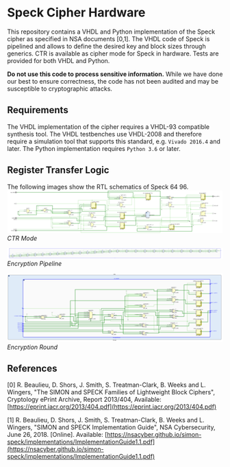 # Speck Cipher Hardware
This repository contains a VHDL and Python implementation of the Speck cipher as specified in NSA documents [0,1]. The VHDL code of Speck is pipelined and allows to define the desired key and block sizes through generics. CTR is available as cipher mode for Speck in hardware. Tests are provided for both VHDL and Python. 

**Do not use this code to process sensitive information.** While we have done our best to ensure correctness, the code has not been audited and may be susceptible to cryptographic attacks.

## Requirements
The VHDL implementation of the cipher requires a VHDL-93 compatible synthesis tool. The VHDL testbenches use VHDL-2008 and therefore require a simulation tool that supports this standard, e.g. `Vivado 2016.4` and later. The Python implementation requires `Python 3.6` or later.

## Register Transfer Logic
The following images show the RTL schematics of Speck 64 96.
![CTR Mode](./imgs/ctr_rtl_schematic.svg)
*CTR Mode*

![Encryption Pipeline](./imgs/encryption_pipeline_rtl_schematic.svg)
*Encryption Pipeline*

![Encryption Round](./imgs/encryption_round_rtl_schematic.svg)
*Encryption Round*

## References
[0] R. Beaulieu, D. Shors, J. Smith, S. Treatman-Clark, B. Weeks and L. Wingers, "The SIMON and SPECK Families of Lightweight Block Ciphers", Cryptology ePrint Archive, Report 2013/404, Available: [https://eprint.iacr.org/2013/404.pdf](https://eprint.iacr.org/2013/404.pdf)

[1] R. Beaulieu, D. Shors, J. Smith, S. Treatman-Clark, B. Weeks and L. Wingers, "SIMON and SPECK Implementation Guide", NSA Cybersecurity, June 26, 2018. [Online]. Available: [https://nsacyber.github.io/simon-speck/implementations/ImplementationGuide1.1.pdf](https://nsacyber.github.io/simon-speck/implementations/ImplementationGuide1.1.pdf) 
